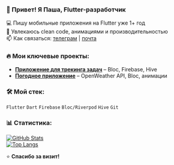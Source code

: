 ### 👋 Привет! Я Паша, Flutter-разработчик  

💻 Пишу мобильные приложения на Flutter уже 1+ год  
🚀 Увлекаюсь clean code, анимациями и производительностью  
📫 Как связаться: [телеграм](@qazumi6) | [почта](pgriskevic75@gmail.com)  

### 🔥 Мои ключевые проекты:  
- [**Приложение для трекинга задач**](https://github.com/pashaxd/task_organizer) – Bloc, Firebase, Hive  
- [**Погодное приложение**](https://github.com/pashaxd/weather_app_clean) – OpenWeather API, Bloc, анимации  

### 🛠️ Мой стек:  
`Flutter` `Dart` `Firebase` `Bloc/Riverpod` `Hive` `Git`  

### 📊 Статистика:  
[![GitHub Stats](https://github-readme-stats.vercel.app/api?username=pashaxd&show_icons=true&theme=radical)](https://github.com/pashaxd)  
[![Top Langs](https://github-readme-stats.vercel.app/api/top-langs/?username=pashaxd&layout=compact&theme=radical)](https://github.com/pashaxd)  

⭐ **Спасибо за визит!**  
